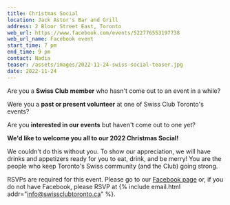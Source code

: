 ```yaml
---
title: Christmas Social
location: Jack Astor's Bar and Grill
address: 2 Bloor Street East, Toronto
web_url: https://www.facebook.com/events/522776553197738
web_url_name: Facebook event
start_time: 7 pm
end_time: 9 pm
contact: Nadia
teaser: /assets/images/2022-11-24-swiss-social-teaser.jpg
date: 2022-11-24
---
```


Are you a **Swiss Club member** who hasn't come out to an event in a while?

Were you a **past or present volunteer** at one of Swiss Club Toronto's events?

Are you **interested in our events** but haven't come out to one yet?

**We'd like to welcome you all to our 2022 Christmas Social!**

We couldn't do this without you. To show our appreciation, we will have drinks
and appetizers ready for you to eat, drink, and be merry! You are the people
who keep Toronto's Swiss community (and the Club) going strong.

RSVPs are required for this event. Please go to our [Facebook page][facebook]
or, if you do not have Facebook, please RSVP at {% include email.html
addr="info@swissclubtoronto.ca" %}.

[facebook]: <{{ page.web_url }}>
